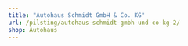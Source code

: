 ```yaml
---
title: "Autohaus Schmidt GmbH & Co. KG"
url: /pilsting/autohaus-schmidt-gmbh-und-co-kg-2/
shop: Autohaus
---
```

